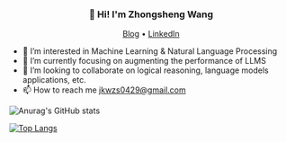 <h3 align="center">👋 Hi! I'm Zhongsheng Wang</h3>

<p align="center">
  <a href="https://jkwzs.cn">Blog</a> •
  <a href="https://www.linkedin.com/in/zhongsheng-wang-095804278/">LinkedIn</a>
</p>



- 👀 I’m interested in Machine Learning & Natural Language Processing
- 🌱 I’m currently focusing on augmenting the performance of LLMS
- 💞️ I’m looking to collaborate on logical reasoning, language models applications, etc.
- 📫 How to reach me jkwzs0429@gmail.com

<!---
Wzs01049/Wzs01049 is a ✨ special ✨ repository because its `README.md` (this file) appears on your GitHub profile.
You can click the Preview link to take a look at your changes.
--->


![Anurag's GitHub stats](https://github-readme-stats.vercel.app/api?username=Wzs010429&count_private=true)


[![Top Langs](https://github-readme-stats.vercel.app/api/top-langs/?username=Wzs010429&layout=compact)](https://github.com/Wzs010429/github-readme-stats)
